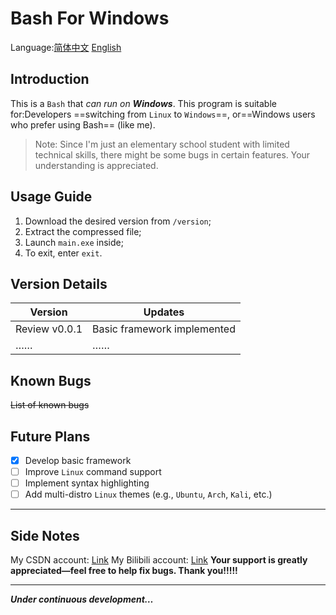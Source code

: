 # Bash For Windows
Language:[简体中文](https://github.com/shufeng2012/Bash-For-Windows/blob/main/README.md)   [English](https://github.com/shufeng2012/Bash-For-Windows/blob/main/README-english.md)
## Introduction
This is a `Bash` that *can run on ***Windows****.
This program is suitable for:Developers ==switching from `Linux` to `Windows`==, or==Windows users who prefer using Bash== (like me).
> Note: Since I'm just an elementary school student with limited technical skills, there might be some bugs in certain features. Your understanding is appreciated.
## Usage Guide
1. Download the desired version from `/version`;
2. Extract the compressed file;
3. Launch `main.exe` inside;
4. To exit, enter `exit`.
## Version Details
|Version|Updates|
|---|---|
|Review v0.0.1|Basic framework implemented|
|……|……|
## Known Bugs
~~List of known bugs~~
## Future Plans
* [x] Develop basic framework
* [ ] Improve `Linux` command support
* [ ] Implement syntax highlighting
* [ ] Add multi-distro `Linux` themes (e.g., `Ubuntu`, `Arch`, `Kali`, etc.)
***
## Side Notes
My CSDN account: [Link](https://blog.csdn.net/2401_83116349)
My Bilibili account: [Link](https://space.bilibili.com/3493120790498019)
**Your support is greatly appreciated—feel free to help fix bugs. Thank you!!!!!**
***
***Under continuous development…***
